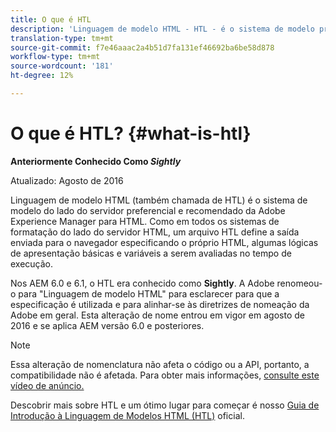 ```yaml
---
title: O que é HTL
description: 'Linguagem de modelo HTML - HTL - é o sistema de modelo preferencial e recomendado do Adobe Experience Manager para HTML. '
translation-type: tm+mt
source-git-commit: f7e46aaac2a4b51d7fa131ef46692ba6be58d878
workflow-type: tm+mt
source-wordcount: '181'
ht-degree: 12%

---
```



# O que é HTL? {#what-is-htl}

**Anteriormente Conhecido Como  *Sightly***

Atualizado: Agosto de 2016

Linguagem de modelo HTML (também chamada de HTL) é o sistema de modelo do lado do servidor preferencial e recomendado da Adobe Experience Manager para HTML. Como em todos os sistemas de formatação do lado do servidor HTML, um arquivo HTL define a saída enviada para o navegador especificando o próprio HTML, algumas lógicas de apresentação básicas e variáveis a serem avaliadas no tempo de execução.

Nos AEM 6.0 e 6.1, o HTL era conhecido como **Sightly**. A Adobe renomeou-o para &quot;Linguagem de modelo HTML&quot; para esclarecer para que a especificação é utilizada e para alinhar-se às diretrizes de nomeação da Adobe em geral. Esta alteração de nome entrou em vigor em agosto de 2016 e se aplica AEM versão 6.0 e posteriores.

>[!NOTE]
>
>Essa alteração de nomenclatura não afeta o código ou a API, portanto, a compatibilidade não é afetada. Para obter mais informações, [consulte este vídeo de anúncio.](https://helpx.adobe.com/experience-manager/how-to/announce-htl.html)

Descobrir mais sobre HTL e um ótimo lugar para começar é nosso [Guia de Introdução à Linguagem de Modelos HTML (HTL)](overview.md) oficial.
